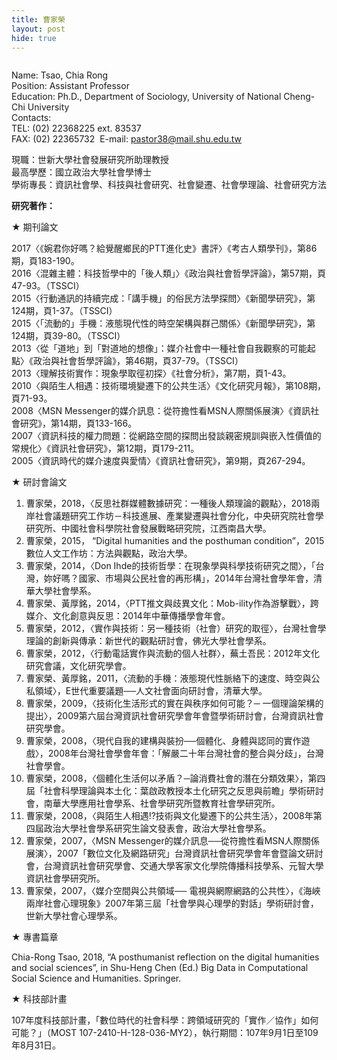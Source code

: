 ```yaml
---
title: 曹家榮
layout: post
hide: true
---
```


<span style="max-width:30%;" class="image right"><img src="{{ 'assets/images/cao.jpg' | relative_url }}" alt="" /></span>

Name: Tsao, Chia Rong       
Position: Assistant Professor    
Education: Ph.D., Department of Sociology, University of National Cheng-Chi University    
Contacts:    
TEL: (02) 22368225 ext. 83537    
FAX: (02) 22365732 
E-mail: pastor38@mail.shu.edu.tw   

現職：世新大學社會發展研究所助理教授    
最高學歷：國立政治大學社會學博士     
學術專長：資訊社會學、科技與社會研究、社會變遷、社會學理論、社會研究方法    

<p><strong>研究著作：</strong></p>

<p>★ 期刊論文</p>

2017〈《婉君你好嗎？給覺醒鄉民的PTT進化史》書評〉《考古人類學刊》，第86期，頁183-190。       
2016〈混雜主體：科技哲學中的「後人類」〉《政治與社會哲學評論》，第57期，頁47-93。（TSSCI）    
2015〈行動通訊的持續完成：「講手機」的俗民方法學探問〉《新聞學研究》，第124期，頁1-37。（TSSCI）    
2015〈「流動的」手機：液態現代性的時空架構與群己關係〉《新聞學研究》，第124期，頁39-80。（TSSCI）    
2013〈從「道地」到「對道地的想像」：媒介社會中一種社會自我觀察的可能起點〉《政治與社會哲學評論》，第46期，頁37-79。（TSSCI）    
2013〈理解技術實作：現象學取徑初探〉《社會分析》，第7期，頁1-43。    
2010〈與陌生人相遇：技術環境變遷下的公共生活〉《文化研究月報》，第108期，頁71-93。    
2008〈MSN Messenger的媒介訊息：從符擔性看MSN人際關係展演〉《資訊社會研究》，第14期，頁133-166。    
2007〈資訊科技的權力問題：從網路空間的探問出發談親密規訓與嵌入性價值的常規化〉《資訊社會研究》，第12期，頁179-211。    
2005〈資訊時代的媒介速度與愛情〉《資訊社會研究》，第9期，頁267-294。    

<p>★ 研討會論文</p>

1. 曹家榮，2018，〈反思社群媒體數據研究：一種後人類理論的觀點〉，2018兩岸社會議題研究工作坊－科技進展、產業變遷與社會分化，中央研究院社會學研究所、中國社會科學院社會發展戰略研究院，江西南昌大學。    
2. 曹家榮，2015， “Digital humanities and the posthuman condition”，2015數位人文工作坊：方法與觀點，政治大學。    
3. 曹家榮，2014，〈Don Ihde的技術哲學：在現象學與科學技術研究之間〉，「台灣，妳好嗎？國家、市場與公民社會的再形構」，2014年台灣社會學年會，清華大學社會學系。    
4. 曹家榮、黃厚銘，2014，〈PTT推文與歧異文化：Mob-ility作為游擊戰〉，跨媒介、文化創意與反思：2014年中華傳播學會年會。    
5. 曹家榮，2012，〈實作與技術：另一種技術（社會）研究的取徑〉，台灣社會學理論的創新與傳承：新世代的觀點研討會，佛光大學社會學系。    
6. 曹家榮，2012，〈行動電話實作與流動的個人社群〉，蕪土吾民：2012年文化研究會議，文化研究學會。    
7. 曹家榮、黃厚銘，2011，〈流動的手機：液態現代性脈絡下的速度、時空與公私領域〉，E世代重要議題──人文社會面向研討會，清華大學。    
8. 曹家榮，2009，〈技術化生活形式的實在與秩序如何可能？─ 一個理論架構的提出〉，2009第六屆台灣資訊社會研究學會年會暨學術研討會，台灣資訊社會研究學會。    
9. 曹家榮，2008，〈現代自我的建構與裝扮──個體化、身體與認同的實作遊戲〉，2008年台灣社會學會年會：「解嚴二十年台灣社會的整合與分歧」，台灣社會學會。    
10. 曹家榮，2008，〈個體化生活何以矛盾？─論消費社會的潛在分類效果〉，第四屆「社會科學理論與本土化：葉啟政教授本土化研究之反思與前瞻」學術研討會，南華大學應用社會學系、社會學研究所暨教育社會學研究所。    
11. 曹家榮，2008，〈與陌生人相遇!?技術與文化變遷下的公共生活〉，2008年第四屆政治大學社會學系研究生論文發表會，政治大學社會學系。    
12. 曹家榮，2007，〈MSN Messenger的媒介訊息──從符擔性看MSN人際關係展演〉，2007「數位文化及網路研究」台灣資訊社會研究學會年會暨論文研討會，台灣資訊社會研究學會、交通大學客家文化學院傳播科技學系、元智大學資訊社會學研究所。    
13. 曹家榮，2007，〈媒介空間與公共領域── 電視與網際網路的公共性〉，《海峽兩岸社會心理現象》2007年第三屆「社會學與心理學的對話」學術研討會，世新大學社會心理學系。    

<p>★ 專書篇章</p>

Chia-Rong Tsao, 2018, “A posthumanist reflection on the digital humanities and social sciences”, in Shu-Heng Chen (Ed.) Big Data in Computational Social Science and Humanities. Springer.    

<p>★ 科技部計畫</p>

107年度科技部計畫，「數位時代的社會科學：跨領域研究的「實作／協作」如何可能？」（MOST 107-2410-H-128-036-MY2），執行期間：107年9月1日至109年8月31日。    
